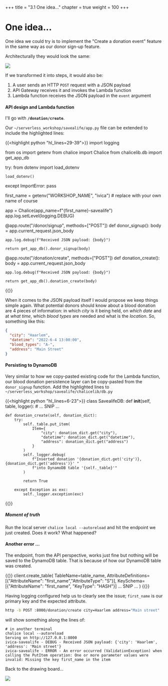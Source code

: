 +++
title = "3.1 One idea..."
chapter = true
weight = 100
+++

# One idea...

One idea we could try is to implement the "Create a donation event" feature in the same way as our donor sign-up feature.

Architecturally they would look the same:

![](/images/donor_signup_db_arch.png)

If we transformed it into steps, it would also be:

1. A user sends an HTTP `POST` request with a JSON payload
2. API Gateway receives it and invokes the Lambda function
3. Lambda function receives the JSON payload in the `event` argument

#### API design and Lambda function

I'll go with **`/donation/create`**.

Our `~/serverless_workshop/savealife/app.py` file can be extended to include the highlighted lines:

{{<highlight python "hl_lines=29-39">}}
import logging

from os import getenv
from chalice import Chalice
from chalicelib.db import get_app_db

try:
    from dotenv import load_dotenv

    load_dotenv()
except ImportError:
    pass

first_name = getenv("WORKSHOP_NAME", "ivica")  # replace with your own name of course

app = Chalice(app_name=f"{first_name}-savealife")
app.log.setLevel(logging.DEBUG)


@app.route("/donor/signup", methods=["POST"])
def donor_signup():
    body = app.current_request.json_body

    app.log.debug(f"Received JSON payload: {body}")

    return get_app_db().donor_signup(body)


@app.route("/donation/create", methods=["POST"])
def donation_create():
    body = app.current_request.json_body

    app.log.debug(f"Received JSON payload: {body}")

    return get_app_db().donation_create(body)
{{</highlight>}}

When it comes to the JSON payload itself I would propose we keep things simple again. What potential donors
should know about a blood donation are 4 pieces of information: in which _city_ is it being held, on _which date_ 
and at _what time_, which _blood types_ are needed and what is the _location_.
So, something like this:

```json
{
  "city": "Haarlem",
  "datetime": "2022-6-4 13:00:00",
  "blood_types": "A-",
  "address": "Main Street"
}
```

#### Persisting to DynamoDB

Very similar to how we copy-pasted existing code for the Lambda function, our blood donation persistence layer 
can be copy-pasted from the `donor_signup` function. Add the highlighted lines to 
`~/serverless_workshop/savealife/chalicelib/db.py`

{{<highlight python "hl_lines=6-23">}}
class SavealifeDB:
    def __init__(self, table, logger):
        # ... SNIP ...


    def donation_create(self, donation_dict):
        try:
            self._table.put_item(
                Item={
                    "city": donation_dict.get("city"),
                    "datetime": donation_dict.get("datetime"),
                    "address": donation_dict.get("address")
                }
            )
            self._logger.debug(
                f"Inserted donation '{donation_dict.get('city')}, {donation_dict.get('address')}' "
                f"into DynamoDB table '{self._table}'"
            )

            return True

        except Exception as exc:
            self._logger.exception(exc)
{{</highlight>}}

##### Moment of truth

Run the local server `chalice local --autoreload` and hit the endpoint we just created. Does it work? What happened?

#### Another error ...

The endpoint, from the API perspective, works just fine but nothing will be saved to the DynamoDB table. That is because
of how our DynamoDB table was created.

{{<highlight python>}}
client.create_table(
    TableName=table_name,
    AttributeDefinitions=[{"AttributeName": "first_name","AttributeType": "S"}],
    KeySchema=[{"AttributeName": "first_name", "KeyType": "HASH"}]
    ... SNIP ...
)
{{</highlight>}}

Having logging configured help us to clearly see the issue; `first_name` is our primary key and the expected attribute.

```bash
http -b POST :8000/donation/create city=Haarlem address="Main street"
```
will show something along the lines of:

```bash{linenos=false}
# in another terminal
chalice local --autoreload
Serving on http://127.0.0.1:8000
ivica-savealife - DEBUG - Received JSON payload: {'city': 'Haarlem', 'address': 'Main street'}
ivica-savealife - ERROR - An error occurred (ValidationException) when calling the PutItem operation: One or more parameter values were invalid: Missing the key first_name in the item
```

Back to the drawing board...

![](/images/drawing_board.webp)